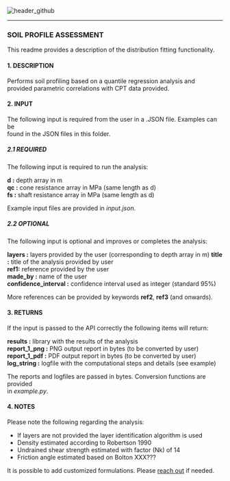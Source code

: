 ![header_github](https://bestestimate.nl/images/header_github.png)
***
### **SOIL PROFILE ASSESSMENT**

This readme provides a description of the distribution fitting functionality.

#### **1. DESCRIPTION**

Performs soil profiling based on a quantile regression analysis and    
provided parametric correlations with CPT data provided.

#### **2. INPUT**

The following input is required from the user in a .JSON file. Examples can be   
found in the JSON files in this folder.

##### **2.1 REQUIRED**

The following input is required to run the analysis:

**d :**  depth array in m   
**qc :** cone resistance array in MPa (same length as d)   
**fs :** shaft resistance array in MPa (same length as d)   

Example input files are provided in *input.json*.

##### **2.2 OPTIONAL**

The following input is optional and improves or completes the analysis:

**layers :** layers provided by the user (corresponding to depth array in m)
**title :** title of the analysis provided by user     
**ref1:** reference provided by the user    
**made_by :** name of the user  
**confidence_interval :** confidence interval used as integer (standard 95%)   

More references can be provided by keywords **ref2**, **ref3** (and onwards).

#### **3. RETURNS**

If the input is passed to the API correctly the following items will return:

**results :** library with the results of the analysis   
**report_1_png :** PNG output report in bytes (to be converted by user)   
**report_1_pdf :** PDF output report in bytes (to be converted by user)   
**log_string :** logfile with the computational steps and details (see example)

The reports and logfiles are passed in bytes. Conversion functions are provided   
in *example.py*.


#### **4. NOTES**

Please note the following regarding the analysis:

* If layers are not provided the layer identification algorithm is used
* Density estimated according to Robertson 1990
* Undrained shear strength estimated with factor (Nk) of 14
* Friction angle estimated based on Bolton XXX???

It is possible to add customized formulations. Please [reach out](https://bestestimate.nl/menu_reach_out.html) if needed.
